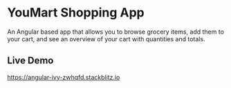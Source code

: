 # YouMart Shopping App
An Angular based app that allows you to browse grocery items, add them to your cart, and see an overview of your cart with quantities and totals.

## Live Demo
https://angular-ivy-zwhqfd.stackblitz.io
